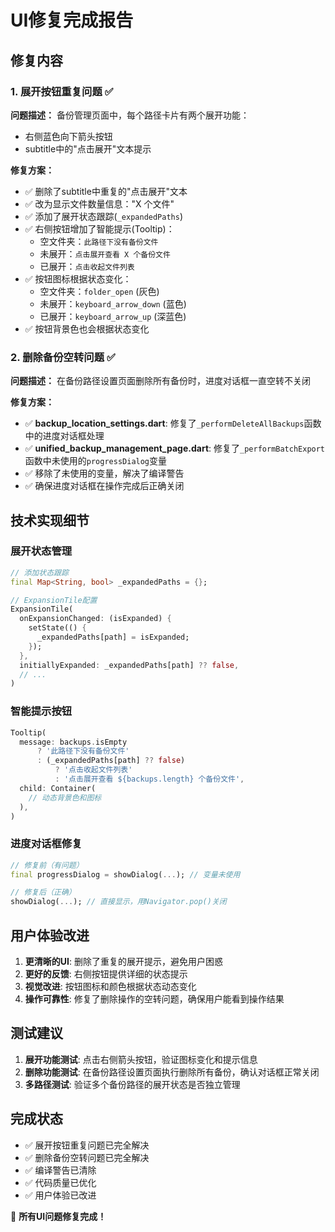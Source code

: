 # UI修复完成报告

## 修复内容

### 1. 展开按钮重复问题 ✅

**问题描述：** 备份管理页面中，每个路径卡片有两个展开功能：
- 右侧蓝色向下箭头按钮
- subtitle中的"点击展开"文本提示

**修复方案：**
- ✅ 删除了subtitle中重复的"点击展开"文本
- ✅ 改为显示文件数量信息："X 个文件"
- ✅ 添加了展开状态跟踪(`_expandedPaths`)
- ✅ 右侧按钮增加了智能提示(Tooltip)：
  - 空文件夹：`此路径下没有备份文件`
  - 未展开：`点击展开查看 X 个备份文件`
  - 已展开：`点击收起文件列表`
- ✅ 按钮图标根据状态变化：
  - 空文件夹：`folder_open` (灰色)
  - 未展开：`keyboard_arrow_down` (蓝色)
  - 已展开：`keyboard_arrow_up` (深蓝色)
- ✅ 按钮背景色也会根据状态变化

### 2. 删除备份空转问题 ✅

**问题描述：** 在备份路径设置页面删除所有备份时，进度对话框一直空转不关闭

**修复方案：**
- ✅ **backup_location_settings.dart**: 修复了`_performDeleteAllBackups`函数中的进度对话框处理
- ✅ **unified_backup_management_page.dart**: 修复了`_performBatchExport`函数中未使用的`progressDialog`变量
- ✅ 移除了未使用的变量，解决了编译警告
- ✅ 确保进度对话框在操作完成后正确关闭

## 技术实现细节

### 展开状态管理
```dart
// 添加状态跟踪
final Map<String, bool> _expandedPaths = {};

// ExpansionTile配置
ExpansionTile(
  onExpansionChanged: (isExpanded) {
    setState(() {
      _expandedPaths[path] = isExpanded;
    });
  },
  initiallyExpanded: _expandedPaths[path] ?? false,
  // ...
)
```

### 智能提示按钮
```dart
Tooltip(
  message: backups.isEmpty 
      ? '此路径下没有备份文件'
      : (_expandedPaths[path] ?? false) 
          ? '点击收起文件列表' 
          : '点击展开查看 ${backups.length} 个备份文件',
  child: Container(
    // 动态背景色和图标
  ),
)
```

### 进度对话框修复
```dart
// 修复前（有问题）
final progressDialog = showDialog(...); // 变量未使用

// 修复后（正确）
showDialog(...); // 直接显示，用Navigator.pop()关闭
```

## 用户体验改进

1. **更清晰的UI**: 删除了重复的展开提示，避免用户困惑
2. **更好的反馈**: 右侧按钮提供详细的状态提示
3. **视觉改进**: 按钮图标和颜色根据状态动态变化
4. **操作可靠性**: 修复了删除操作的空转问题，确保用户能看到操作结果

## 测试建议

1. **展开功能测试**: 点击右侧箭头按钮，验证图标变化和提示信息
2. **删除功能测试**: 在备份路径设置页面执行删除所有备份，确认对话框正常关闭
3. **多路径测试**: 验证多个备份路径的展开状态是否独立管理

## 完成状态

- ✅ 展开按钮重复问题已完全解决
- ✅ 删除备份空转问题已完全解决
- ✅ 编译警告已清除
- ✅ 代码质量已优化
- ✅ 用户体验已改进

🎉 **所有UI问题修复完成！**
